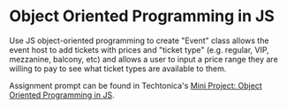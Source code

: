# Object Oriented Programming in JS

Use JS object-oriented programming to create "Event" class allows the event host to add tickets with prices and "ticket type" (e.g. regular, VIP, mezzanine, balcony, etc) and allows a user to input a price range they are willing to pay to see what ticket types are available to them.

Assignment prompt can be found in Techtonica's [Mini Project: Object Oriented Programming in JS](https://github.com/Techtonica/curriculum/blob/master/javascript/first-js-oop-project.md).

